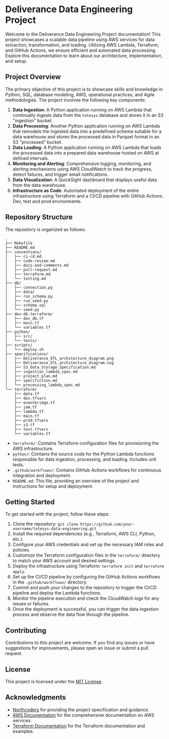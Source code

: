 # Deliverance Data Engineering Project

Welcome to the Deliverance Data Engineering Project documentation! This project showcases a scalable data pipeline using AWS services for data extraction, transformation, and loading. Utilizing AWS Lambda, Terraform, and GitHub Actions, we ensure efficient and automated data processing. Explore this documentation to learn about our architecture, implementation, and setup.

## Project Overview

The primary objective of this project is to showcase skills and knowledge in Python, SQL, database modeling, AWS, operational practices, and Agile methodologies. The project involves the following key components:

1. **Data Ingestion**: A Python application running on AWS Lambda that continually ingests data from the `totesys` database and stores it in an S3 "ingestion" bucket.
2. **Data Processing**: Another Python application running on AWS Lambda that remodels the ingested data into a predefined schema suitable for a data warehouse and stores the processed data in Parquet format in an S3 "processed" bucket.
3. **Data Loading**: A Python application running on AWS Lambda that loads the processed data into a prepared data warehouse hosted on AWS at defined intervals.
4. **Monitoring and Alerting**: Comprehensive logging, monitoring, and alerting mechanisms using AWS CloudWatch to track the progress, detect failures, and trigger email notifications.
5. **Data Visualization**: A QuickSight dashboard that displays useful data from the data warehouse.
6. **Infrastructure as Code**: Automated deployment of the entire infrastructure using Terraform and a CI/CD pipeline with GitHub Actions. Dev, test and prod environments.

## Repository Structure

The repository is organized as follows:

```
.
├── Makefile
├── README.md
├── conventions/
│   ├── ci-cd.md
│   ├── code-review.md
│   ├── docs-and-comments.md
│   ├── pull-request.md
│   ├── terraform.md
│   └── testing.md
├── db/
│   ├── connection.py
│   ├── data/
│   ├── run_schema.py
│   ├── run_seed.py
│   ├── schema.sql
│   └── seed.py
├── dev-db-terraform/
│   ├── dev_db.tf
│   ├── main.tf
│   └── variables.tf
├── python/
│   ├── src/
│   └── tests/
├── scripts/
│   └── deploy.sh
├── specifications/
│   ├── Deliverance_ETL_architecture_diagram.png
│   ├── Deliverance_ETL_architecture_diagram.svg
│   ├── S3_Data_Storage_Specification.md
│   ├── ingestion_lambda_spec.md
│   ├── project_plan.md
│   ├── specifiction.md
│   └── processing_lambda_spec.md
└── terraform/
    ├── data.tf
    ├── dev.tfvars
    ├── eventbridge.tf
    ├── iam.tf
    ├── lambda.tf
    ├── main.tf
    ├── prod.tfvars
    ├── s3.tf
    ├── test.tfvars
    └── variables.tf
```

- `terraform/`: Contains Terraform configuration files for provisioning the AWS infrastructure.
- `python/`: Contains the source code for the Python Lambda functions responsible for data ingestion, processing, and loading. Includes unit tests.
- `.github/workflows/`: Contains GitHub Actions workflows for continuous integration and deployment.
- `README.md`: This file, providing an overview of the project and instructions for setup and deployment.

## Getting Started

To get started with the project, follow these steps:

1. Clone the repository: `git clone https://github.com/your-username/totesys-data-engineering.git`
2. Install the required dependencies (e.g., Terraform, AWS CLI, Python, etc.).
3. Configure your AWS credentials and set up the necessary IAM roles and policies.
4. Customize the Terraform configuration files in the `terraform/` directory to match your AWS account and desired settings.
5. Deploy the infrastructure using Terraform: `terraform init` and `terraform apply`.
6. Set up the CI/CD pipeline by configuring the GitHub Actions workflows in the `.github/workflows/` directory.
7. Commit and push your changes to the repository to trigger the CI/CD pipeline and deploy the Lambda functions.
8. Monitor the pipeline execution and check the CloudWatch logs for any issues or failures.
9. Once the deployment is successful, you can trigger the data ingestion process and observe the data flow through the pipeline.

## Contributing

Contributions to this project are welcome. If you find any issues or have suggestions for improvements, please open an issue or submit a pull request.

## License

This project is licensed under the [MIT License](LICENSE).

## Acknowledgments

- [Northcoders](https://northcoders.com/) for providing the project specification and guidance.
- [AWS Documentation](https://docs.aws.amazon.com/) for the comprehensive documentation on AWS services.
- [Terraform Documentation](https://www.terraform.io/docs/) for the Terraform documentation and examples.

